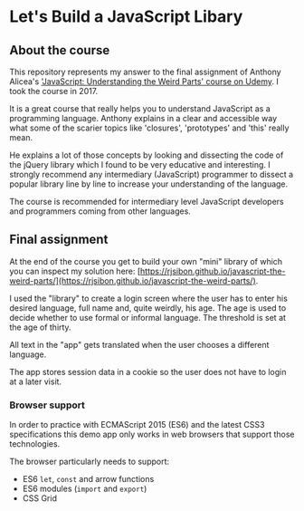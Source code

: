 # Let's Build a JavaScript Libary

## About the course

This repository represents my answer to the final assignment of Anthony Alicea's ['JavaScript: Understanding the Weird Parts' course on Udemy](https://www.udemy.com/understand-javascript/). I took the course in 2017.

It is a great course that really helps you to understand JavaScript as a programming language. Anthony explains in a clear and accessible way what some of the scarier topics like 'closures', 'prototypes' and 'this' really mean.

He explains a lot of those concepts by looking and dissecting the code of the jQuery library which I found to be very educative and interesting. I strongly recommend any intermediary (JavaScript) programmer to dissect a popular library line by line to increase your understanding of the language.

The course is recommended for intermediary level JavaScript developers and programmers coming from other languages.

## Final assignment

At the end of the course you get to build your own "mini" library of which you can inspect my solution here: [https://rjsibon.github.io/javascript-the-weird-parts/](https://rjsibon.github.io/javascript-the-weird-parts/).

I used the "library" to create a login screen where the user has to enter his desired language, full name and, quite weirdly, his age. The age is used to decide whether to use formal or informal language. The threshold is set at the age of thirty.

All text in the "app" gets translated when the user chooses a different language.

The app stores session data in a cookie so the user does not have to login at a later visit.

### Browser support

In order to practice with ECMAScript 2015 (ES6) and the latest CSS3 specifications this demo app only works in web browsers that support those technologies.

The browser particularly needs to support:

- ES6 `let`, `const` and arrow functions
- ES6 modules (`import` and `export`)
- CSS Grid
